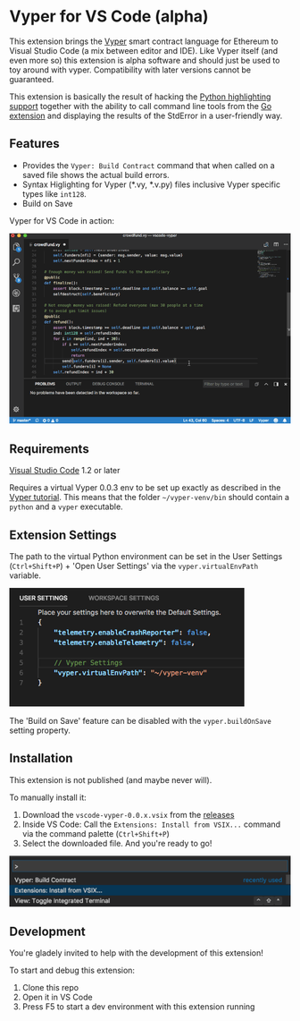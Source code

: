 # Vyper for VS Code (alpha)

This extension brings the [Vyper](https://github.com/ethereum/vyper) smart contract language for Ethereum to Visual Studio Code (a mix between editor and IDE). Like Vyper itself (and even more so) this extension is alpha software and should just be used to toy around with vyper. Compatibility with later versions cannot be guaranteed. 

This extension is basically the result of hacking the [Python highlighting support](https://github.com/Microsoft/vscode/tree/master/extensions/python) together with the ability to call command line tools from the [Go extension](https://github.com/Microsoft/vscode-go) and displaying the results of the StdError in a user-friendly way.

## Features

* Provides the `Vyper: Build Contract` command that when called on a saved file shows the actual build errors.
* Syntax Higlighting for Vyper (*.vy, *.v.py) files inclusive Vyper specific types like `int128`.
* Build on Save

Vyper for VS Code in action:

![Build Contract](vscode-vyper.gif)

## Requirements

[Visual Studio Code](https://code.visualstudio.com/) 1.2 or later

Requires a virtual Vyper 0.0.3 env to be set up exactly as described in the [Vyper tutorial](https://vyper.readthedocs.io/en/latest/installing-vyper.html).
This means that the folder `~/vyper-venv/bin` should contain a `python` and a `vyper` executable.

## Extension Settings

The path to the virtual Python environment can be set in the User Settings (`Ctrl+Shift+P`) + 'Open User Settings' via the `vyper.virtualEnvPath` variable.

![VS Code User Settings](vscode-vyper-settings.png)

The 'Build on Save' feature can be disabled with the `vyper.buildOnSave` setting property.
## Installation

This extension is not published (and maybe never will).

To manually install it:

1. Download the `vscode-vyper-0.0.x.vsix` from the [releases](https://github.com/p-/vscode-vyper/releases)
2. Inside VS Code: Call the `Extensions: Install from VSIX...` command via the command palette (`Ctrl+Shift+P`)
3. Select the downloaded file. And you're ready to go!

![Install VSIX](vscode-install-vsix.png)

## Development

You're gladely invited to help with the development of this extension!

To start and debug this extension:

1. Clone this repo
2. Open it in VS Code
3. Press F5 to start a dev environment with this extension running
